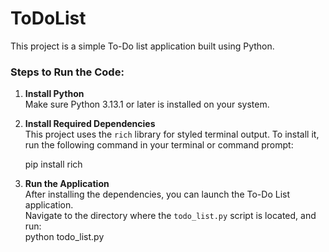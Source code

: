 # ToDoList  
This project is a simple To-Do list application built using Python.

### Steps to Run the Code:

1. **Install Python**  
   Make sure Python 3.13.1 or later is installed on your system. 

2. **Install Required Dependencies**  
   This project uses the `rich` library for styled terminal output. To install it, run the following command in your terminal or command prompt:  
  
   pip install rich

3. **Run the Application**  
   After installing the dependencies, you can launch the To-Do List application.  
   Navigate to the directory where the `todo_list.py` script is located, and run:  
   python todo_list.py
   

